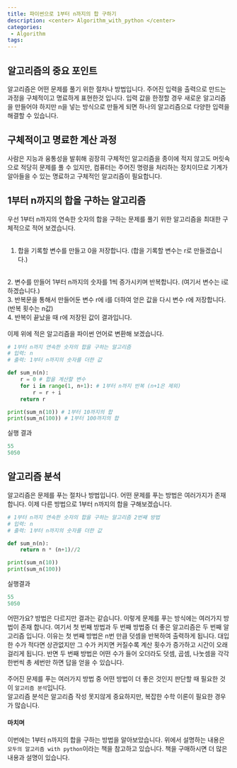 ```yaml
---
title: 파이썬으로 1부터 n까지의 합 구하기
description: <center> Algorithm_with_python </center>
categories:
 - Algorithm
tags:
---
```


## 알고리즘의 중요 포인트

알고리즘은 어떤 문제를 풀기 위한 절차나 방법입니다. 주어진 입력을 출력으로 만드는 과정을 구체적이고 명료하게 표현한것 입니다. 입력 값을 한정할 경우 새로운 알고리즘을 만들어야 하지만 n을 넣는 방식으로 만들게 되면 하나의 알고리즘으로 다양한 입력을 해결할 수 있습니다.

## 구체적이고 명료한 계산 과정

사람은 지능과 융통성을 발휘해 굉장히 구체적인 알고리즘을 종이에 적지 않고도 머릿속으로 적당히 문제를 풀 수 있지만, 컴퓨터는 주어진 명령을 처리하는 장치이므로 기계가 알아들을 수 있는 명료하고 구체적인 알고리즘이 필요합니다.

## 1부터 n까지의 합을 구하는 알고리즘

우선 1부터 n까지의 연속한 숫자의 합을 구하는 문제를 풀기 위한 알고리즘을 최대한 구체적으로 적어 보겠습니다.
<br>
<br>
1. 합을 기록할 변수를 만들고 0을 저장합니다. (합을 기록할 변수는 r로 만들겠습니다.)
<br>
2. 변수를 만들어 1부터 n까지의 숫자를 1씩 증가시키며 반복합니다. (여기서 변수는 i로 하겠습니다.)
<br>
3. 반복문을 통해서 만들어둔 변수 r에 i를 더하여 얻은 값을 다시 변수 r에 저장합니다. (반복 횟수는 n값)
<br>
4. 반복이 끝났을 때 r에 저장된 값이 결과입니다.
<br>
<br>
이제 위에 적은 알고리즘을 파이썬 언어로 변환해 보겠습니다.

```python
# 1부터 n까지 연속한 숫자의 합을 구하는 알고리즘
# 입력: n
# 출력: 1부터 n까지의 숫자를 더한 값

def sum_n(n):
    r = 0 # 합을 계산할 변수
    for i in range(1, n+1): # 1부터 n까지 반복 (n+1은 제외)
        r = r + i
    return r

print(sum_n(10)) # 1부터 10까지의 합
print(sum_n(100)) # 1부터 100까지의 합
```
실행 결과

```python
55
5050
```

## 알고리즘 분석
알고리즘은 문제를 푸는 절차나 방법입니다. 어떤 문제를 푸는 방법은 여러가지가 존재 합니다. 이제 다른 방법으로 1부터 n까지의 합을 구해보겠습니다.

```python
# 1부터 n까지 연속한 숫자의 합을 구하는 알고리즘 2번째 방법
# 입력: n
# 출력: 1부터 n까지의 숫자를 더한 값

def sum_n(n):
    return n * (n+1)//2

print(sum_n(10))
print(sum_n(100))
```
실행결과

```python
55
5050
```
어떤가요? 방법은 다르지만 결과는 같습니다. 이렇게 문제를 푸는 방식에는 여러가지 방법이 존재 합니다.
여기서 첫 번째 방법과 두 번째 방법중 더 좋은 알고리즘은 두 번째 알고리즘 입니다. 이유는 첫 번째 방법은 n번 만큼 덧셈을 반복하여 출력하게 됩니다. 대입한 수가 적다면 상관없지만 그 수가 커지면 커질수록 계산 횟수가 증가하고 시간이 오래 걸리게 됩니다. 반면 두 번째 방법은 어떤 수가 들어 오더라도 덧셈, 곱셈, 나눗셈을 각각 한번씩 총 세번만 하면 답을 얻을 수 있습니다.
<br>
<br>
주어진 문제를 푸는 여러가지 방법 중 어떤 방법이 더 좋은 것인지 판단할 때 필요한 것이 `알고리즘 분석`입니다.<br>
알고리즘 분석은 알고리즘 작성 못지않게 중요하지만, 복잡한 수학 이론이 필요한 경우가 많습니다.

#### 마치며
이번에는 1부터 n까지의 합을 구하는 방법을 알아보았습니다. 위에서 설명하는 내용은 `모두의 알고리즘 with python`이라는 책을 참고하고 있습니다. 책을 구매하시면 더 많은 내용과 설명이 있습니다.